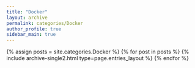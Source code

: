 ```yaml
---
title: "Docker"
layout: archive
permalink: categories/Docker
author_profile: true
sidebar_main: true
---
```


{% assign posts = site.categories.Docker %}
{% for post in posts %} {% include archive-single2.html type=page.entries_layout %} {% endfor %}
